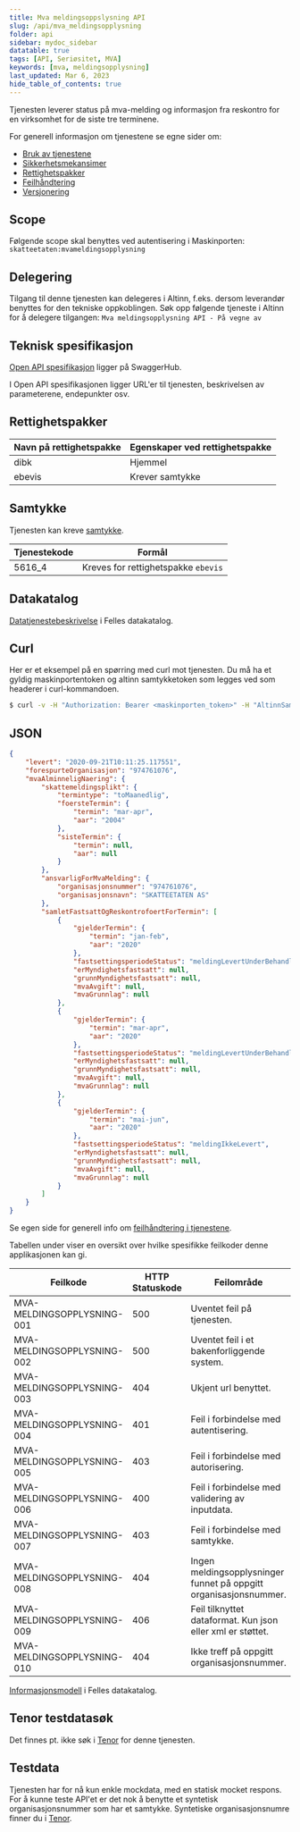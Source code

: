 ```yaml
---
title: Mva meldingsoppslysning API
slug: /api/mva_meldingsopplysning
folder: api
sidebar: mydoc_sidebar
datatable: true
tags: [API, Seriøsitet, MVA]
keywords: [mva, meldingsopplysning]
last_updated: Mar 6, 2023
hide_table_of_contents: true
---
```

<summary>Tjenesten leverer status på mva-melding og informasjon fra reskontro for en virksomhet for de siste tre terminene.</summary>

<Tabs underline={true}>
<TabItem headerText="Om tjenesten" itemKey="itemKey-1" default>

For generell informasjon om tjenestene se egne sider om:
* [Bruk av tjenestene](../om/bruk.md)
* [Sikkerhetsmekansimer](../om/sikkerhet.md)
* [Rettighetspakker](../om/rettighetspakker.md) 
* [Feilhåndtering](../om/feil.md)
* [Versjonering](../om/versjoner.md)

## Scope
Følgende scope skal benyttes ved autentisering i Maskinporten: `skatteetaten:mvameldingsopplysning`

## Delegering
Tilgang til denne tjenesten kan delegeres i Altinn, f.eks. dersom leverandør benyttes for den tekniske oppkoblingen. Søk opp følgende tjeneste i Altinn for å delegere tilgangen: `Mva meldingsopplysning API - På vegne av`

## Teknisk spesifikasjon
[Open API spesifikasjon](https://app.swaggerhub.com/apis/Skatteetaten_Deling/mva-meldingsopplysning-api) ligger på SwaggerHub.

I Open API spesifikasjonen ligger URL'er til tjenesten, beskrivelsen av parameterene, endepunkter osv.
 
## Rettighetspakker

| Navn på rettighetspakke |	Egenskaper ved rettighetspakke |
|---|---|
| dibk | Hjemmel |
| ebevis | Krever samtykke |
 
## Samtykke
Tjenesten kan kreve [samtykke](../om/samtykke.md).

| Tjenestekode | Formål |
|--------| ------ |
| 5616_4 | Kreves for rettighetspakke `ebevis`|

## Datakatalog
 
[Datatjenestebeskrivelse](https://data.norge.no/dataservices/38eb829e-33cb-3976-b789-5209c926473e) i Felles datakatalog.

</TabItem>
<TabItem headerText="Eksempler" itemKey="itemKey-2"> 

## Curl

Her er et eksempel på en spørring med curl mot tjenesten. Du må ha et gyldig maskinportentoken og altinn samtykketoken som legges ved som headerer i curl-kommandoen.

```bash
$ curl -v -H "Authorization: Bearer <maskinporten_token>" -H "AltinnSamtykke: <samtykke_token>" "https://api-test.sits.no/api/mvamelding/v1/ebevis/974761076"
```
## JSON

```json
{
    "levert": "2020-09-21T10:11:25.117551",
    "forespurteOrganisasjon": "974761076",
    "mvaAlminneligNaering": {
        "skattemeldingsplikt": {
            "termintype": "toMaanedlig",
            "foersteTermin": {
                "termin": "mar-apr",
                "aar": "2004"
            },
            "sisteTermin": {
                "termin": null,
                "aar": null
            }
        },
        "ansvarligForMvaMelding": {
            "organisasjonsnummer": "974761076",
            "organisasjonsnavn": "SKATTEETATEN AS"
        },
        "samletFastsattOgReskontrofoertForTermin": [
            {
                "gjelderTermin": {
                    "termin": "jan-feb",
                    "aar": "2020"
                },
                "fastsettingsperiodeStatus": "meldingLevertUnderBehandling",
                "erMyndighetsfastsatt": null,
                "grunnMyndighetsfastsatt": null,
                "mvaAvgift": null,
                "mvaGrunnlag": null
            },
            {
                "gjelderTermin": {
                    "termin": "mar-apr",
                    "aar": "2020"
                },
                "fastsettingsperiodeStatus": "meldingLevertUnderBehandling",
                "erMyndighetsfastsatt": null,
                "grunnMyndighetsfastsatt": null,
                "mvaAvgift": null,
                "mvaGrunnlag": null
            },
            {
                "gjelderTermin": {
                    "termin": "mai-jun",
                    "aar": "2020"
                },
                "fastsettingsperiodeStatus": "meldingIkkeLevert",
                "erMyndighetsfastsatt": null,
                "grunnMyndighetsfastsatt": null,
                "mvaAvgift": null,
                "mvaGrunnlag": null
            }
        ]
    }
}
```
</TabItem>
<TabItem headerText="Feilkoder" itemKey="itemKey-3">

Se egen side for generell info om [feilhåndtering i tjenestene](../om/feil.md).

Tabellen under viser en oversikt over hvilke spesifikke feilkoder denne applikasjonen kan gi. 

| Feilkode | HTTP Statuskode | Feilområde |
|----------|-----------------|-------|
| MVA-MELDINGSOPPLYSNING-001 | 500 | Uventet feil på tjenesten.  |
| MVA-MELDINGSOPPLYSNING-002 | 500 | Uventet feil i et bakenforliggende system.  |
| MVA-MELDINGSOPPLYSNING-003 | 404 | Ukjent url benyttet. |
| MVA-MELDINGSOPPLYSNING-004 | 401 | Feil i forbindelse med autentisering.  |
| MVA-MELDINGSOPPLYSNING-005 | 403 | Feil i forbindelse med autorisering.  |
| MVA-MELDINGSOPPLYSNING-006 | 400 | Feil i forbindelse med validering av inputdata. |
| MVA-MELDINGSOPPLYSNING-007 | 403 | Feil i forbindelse med samtykke.  |
| MVA-MELDINGSOPPLYSNING-008 | 404 | Ingen meldingsopplysninger funnet på oppgitt organisasjonsnummer. |
| MVA-MELDINGSOPPLYSNING-009 | 406 | Feil tilknyttet dataformat. Kun json eller xml er støttet. |
| MVA-MELDINGSOPPLYSNING-010 | 404 | Ikke treff på oppgitt organisasjonsnummer. |
 
</TabItem> 
<TabItem headerText="Informasjonsmodell" itemKey="itemKey-4">

 [Informasjonsmodell](https://data.norge.no/informationmodels/61726311-9a02-3ccc-adcd-0a18f3a059d4) i Felles datakatalog.
 
</TabItem>
<TabItem headerText="Test" itemKey="itemKey-5">

## Tenor testdatasøk
Det finnes pt. ikke søk i [Tenor](../test/tenor.md) for denne tjenesten.

## Testdata
Tjenesten har for nå kun enkle mockdata, med en statisk mocket respons. For å kunne teste API'et er det nok å benytte et syntetisk organisasjonsnummer som har et samtykke. Syntetiske organisasjonsnumre finner du i [Tenor](../test/tenor.md).
 
</TabItem>
</Tabs>
